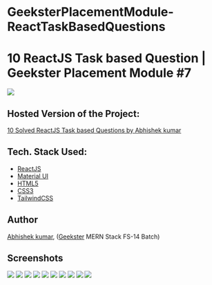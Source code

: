 # GeeksterPlacementModule-ReactTaskBasedQuestions

# 10 ReactJS Task based Question | Geekster Placement Module #7
![](thumbnail.png)

## Hosted Version of the Project:
[10 Solved ReactJS Task based Questions by Abhishek kumar](https://alex21c.github.io/GeeksterPlacementModule-ReactTaskBasedQuestions/)

## Tech. Stack Used:

- [ReactJS](https://react.dev/)
- [Material UI](https://mui.com/material-ui/)
- [HTML5](https://en.wikipedia.org/wiki/HTML5)
- [CSS3](https://en.wikipedia.org/wiki/CSS)
- [TailwindCSS](https://tailwindcss.com/)

## Author

[Abhishek kumar](https://www.linkedin.com/in/alex21c/), ([Geekster](https://geekster.in/) MERN Stack FS-14 Batch)

## Screenshots
![](./q1-stepper-component/thumbnail.png)
![](./q2-tabs/thumbnail.png)
![](./q3-stack/thumbnail.png)
![](./q4-table-colorizer/thumbnail.png)
![](./q5-match-pair/thumbnail.png)
![](./q6-pagination/thumbnail.png)
![](./q7-anagram-checker/thumbnail.png)
![](./q8-accordion/thumbnail.png)
![](./q9-image-gallery/thumbnail.png)
![](./q10-column-table/thumbnail.png)

